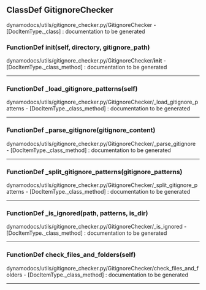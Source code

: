 ## ClassDef GitignoreChecker
dynamodocs/utils/gitignore_checker.py/GitignoreChecker - [DocItemType._class] : 
documentation to be generated
### FunctionDef __init__(self, directory, gitignore_path)
dynamodocs/utils/gitignore_checker.py/GitignoreChecker/__init__ - [DocItemType._class_method] : 
documentation to be generated
***
### FunctionDef _load_gitignore_patterns(self)
dynamodocs/utils/gitignore_checker.py/GitignoreChecker/_load_gitignore_patterns - [DocItemType._class_method] : 
documentation to be generated
***
### FunctionDef _parse_gitignore(gitignore_content)
dynamodocs/utils/gitignore_checker.py/GitignoreChecker/_parse_gitignore - [DocItemType._class_method] : 
documentation to be generated
***
### FunctionDef _split_gitignore_patterns(gitignore_patterns)
dynamodocs/utils/gitignore_checker.py/GitignoreChecker/_split_gitignore_patterns - [DocItemType._class_method] : 
documentation to be generated
***
### FunctionDef _is_ignored(path, patterns, is_dir)
dynamodocs/utils/gitignore_checker.py/GitignoreChecker/_is_ignored - [DocItemType._class_method] : 
documentation to be generated
***
### FunctionDef check_files_and_folders(self)
dynamodocs/utils/gitignore_checker.py/GitignoreChecker/check_files_and_folders - [DocItemType._class_method] : 
documentation to be generated
***

